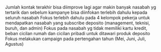 Jumlah kontak terakhir bisa diimprove lagi agar makin banyak nasabah yg tertarik dan sebelum kampanye bisa diinfokan terlebih dahulu kepada seluruh nasabah
Fokus terlebih dahulu pada 4 kelompok pekerja untuk mendapatkan nasabah yang subscribe deposito (management, teknisi, buruh, dan admin)
Fokus pada nasabah yg tidak memiliki kartu kredit, beban cicilan rumah dan cicilan pribadi untuk ditawari produk deposito
Fokus melakukan campaign pada pertengahan tahun (Mei, Juni, Juli, Agustus)
